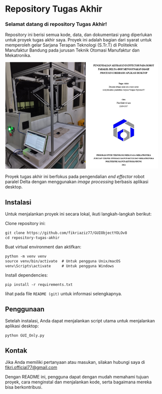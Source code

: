 # Repository Tugas Akhir

### Selamat datang di repository Tugas Akhir!
Repository ini berisi semua kode, data, dan dokumentasi yang diperlukan untuk proyek tugas akhir saya. Proyek ini adalah bagian dari syarat untuk memperoleh gelar Sarjana Terapan Teknologi (S.Tr.T) di Politeknik Manufaktur Bandung pada jurusan Teknik Otomasi Manufaktur dan Mekatronika.

<p align="center">
  <img src="https://github.com/fikriaziz77/GUIObjectYOLOv8/blob/master/sample/machine/machine1.jpeg?raw=true" height="350" title="Foto Mesin">
  <img src="https://github.com/fikriaziz77/GUIObjectYOLOv8/blob/master/sample/paper/judul.png?raw=true" height="350" title="Judul">  
</p>

Proyek tugas akhir ini berfokus pada pengendalian _end effector_ robot paralel Delta dengan menggunakan _image processing_ berbasis aplikasi desktop.

## Instalasi
Untuk menjalankan proyek ini secara lokal, ikuti langkah-langkah berikut:

Clone repository ini:
```
git clone https://github.com/fikriaziz77/GUIObjectYOLOv8
cd repository-tugas-akhir
```
Buat virtual environment dan aktifkan:
```
python -m venv venv
source venv/bin/activate  # Untuk pengguna Unix/macOS
venv\Scripts\activate     # Untuk pengguna Windows
```

Install dependencies:
```
pip install -r requirements.txt
```
lihat pada file `README (git)` untuk informasi selengkapnya.


## Penggunaan
Setelah instalasi, Anda dapat menjalankan script utama untuk menjalankan aplikasi desktop:

```
python GUI_Only.py
```

## Kontak
Jika Anda memiliki pertanyaan atau masukan, silakan hubungi saya di fikri.official77@gmail.com

Dengan README ini, pengguna dapat dengan mudah memahami tujuan proyek, cara menginstal dan menjalankan kode, serta bagaimana mereka bisa berkontribusi.
